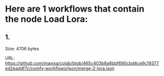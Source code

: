# Here are 1 workflows that contain the node Load Lora:

## 1. 

Size: 4706 bytes

URL: https://github.com/maxixa/colab/blob/465c403b8a8bbf690cbd4ce9c19377ed2eaddf7c/comfy-workflows/json/merge-2-lora.json

